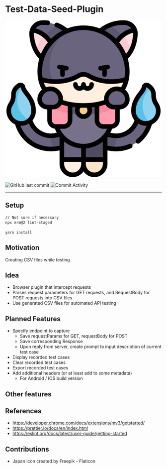 # Test-Data-Seed-Plugin

<p align="center">
  <img src="banner.png" alt="image alt text">
</p>

![GitHub last commit](https://img.shields.io/github/last-commit/chanjunren/test-data-seed-plugin)
![Commit Activity](https://img.shields.io/github/last-commit/chanjunren/test-data-seed-plugin)

--- 

## Setup
```
// Not sure if necessary
npx mrm@2 lint-staged

yarn install
```

## Motivation
Creating CSV files while testing 

## Idea
- Browser plugin that intercept requests
- Parses request parameters for GET requests, and RequestBody for POST requests into CSV files
- Use generated CSV files for automated API testing

## Planned Features
- Specify endpoint to capture
  - Save requestParams for GET, requestBody for POST
  - Save corresponding Response
  - Upon reply from server, create prompt to input description of current test case
- Display recorded test cases 
- Clear recorded test cases
- Export recorded test cases 
- Add additional headers (or at least add to some metadata) 
  - For Android / IOS build version

## Other features

## References
- https://developer.chrome.com/docs/extensions/mv3/getstarted/
- https://prettier.io/docs/en/index.html
- https://eslint.org/docs/latest/user-guide/getting-started

## Contributions 
- Japan icon created by Freepik - Flaticon
